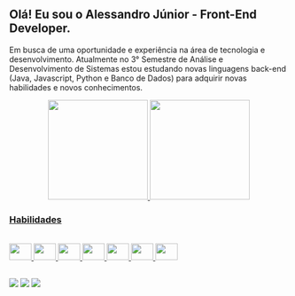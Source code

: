 ## Olá! Eu sou o Alessandro Júnior - Front-End Developer.

 Em busca de uma oportunidade e experiência na área de tecnologia e desenvolvimento. Atualmente no 3° Semestre de Análise e Desenvolvimento de Sistemas estou estudando
 novas linguagens back-end (Java, Javascript, Python e Banco de Dados) para adquirir novas habilidades e novos conhecimentos.

 
 <div align="center">
  <a href="https://github.com/alvesalejr">
  <img height="180em" src="https://github-readme-stats.vercel.app/api?username=alvesalejr&show_icons=true&theme=dracula&include_all_commits=true&count_private=true"/>
  <img height="180em" src="https://github-readme-stats.vercel.app/api/top-langs/?username=alvesalejr&layout=compact&langs_count=7&theme=dracula"/>
</div>
 
 ### Habilidades
 
<div style="display: inline_block"><br>
  <img  height="30" width="40" src="https://cdn.jsdelivr.net/gh/devicons/devicon/icons/html5/html5-original.svg" />
  <img  height="30" width="40" src="https://cdn.jsdelivr.net/gh/devicons/devicon/icons/css3/css3-original.svg" />
  <img  height="30" width="40" src="https://cdn.jsdelivr.net/gh/devicons/devicon/icons/javascript/javascript-original.svg" />
  <img height="30" width="40" src="https://cdn.jsdelivr.net/gh/devicons/devicon/icons/java/java-original.svg" />
  <img  height="30" width="40" src="https://cdn.jsdelivr.net/gh/devicons/devicon/icons/bootstrap/bootstrap-plain.svg" />
  <img  height="30" width="40" src="https://cdn.jsdelivr.net/gh/devicons/devicon/icons/python/python-original.svg" />
  <img  height="30" width="40" src="https://cdn.jsdelivr.net/gh/devicons/devicon/icons/visualstudio/visualstudio-plain.svg" />
</div>

 ##
 <div>
  <a href = "mailto:alvesalejr@gmail.com"><img src="https://img.shields.io/badge/-Gmail-%23333?style=for-the-badge&logo=gmail&logoColor=white" target="_blank"></a>
  <a href="https://www.linkedin.com/in/alvesalejr" target="_blank"><img src="https://img.shields.io/badge/-LinkedIn-%230077B5?style=for-the-badge&logo=linkedin&logoColor=white" target="_blank"></a>
  <a href="https://instagram.com/dev.alvesalejr" target="_blank"><img src="https://img.shields.io/badge/-Instagram-%23E4405F?style=for-the-badge&logo=instagram&logoColor=white" target="_blank"></a>
 </div>
